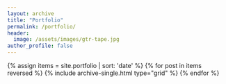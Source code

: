 ```yaml
---
layout: archive
title: "Portfolio"
permalink: /portfolio/
header:
  image: /assets/images/gtr-tape.jpg
author_profile: false
---
```


<div class="grid__wrapper">
{% assign items = site.portfolio | sort: 'date' %}
  {% for post in items reversed %}
    {% include archive-single.html type="grid" %}
  {% endfor %}
</div>

